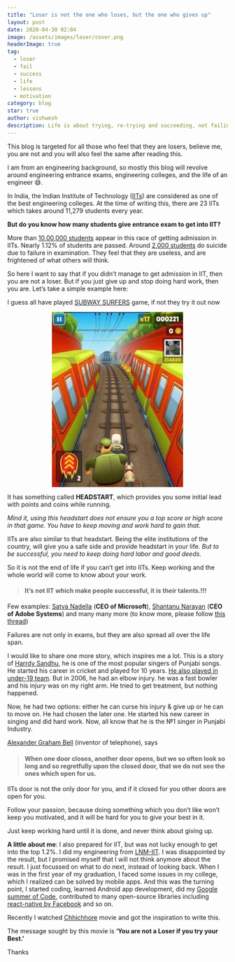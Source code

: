 ```yaml
---
title: "Loser is not the one who loses, but the one who gives up"
layout: post
date: 2020-04-30 02:04
image: /assets/images/loser/cover.png
headerImage: true
tag:
  - loser
  - fail
  - success
  - life
  - lessons
  - motivation
category: blog
star: true
author: vishwesh
description: Life is about trying, re-trying and succeeding, not failing and stopping.
---
```



This blog is targeted for all those who feel that they are losers, believe me, you are not and you will also feel the same after reading this.

I am from an engineering background, so mostly this blog will revolve around engineering entrance exams, engineering colleges, and the life of an engineer 😅.

In India, the Indian Institute of Technology ([IITs](https://en.wikipedia.org/wiki/Indian_Institutes_of_Technology)) are considered as one of the best engineering colleges. At the time of writing this, there are 23 IITs which takes around 11,279 students every year.

**But do you know how many students give entrance exam to get into IIT?**

More than [10,00,000 students](https://www.careers360.com/question-how-many-students-appeared-for-jee-main-and-jee-advanced-this-year) appear in this race of getting admission in IITs. Nearly 1.12% of students are passed. Around [2,000 students](https://en.wikipedia.org/wiki/Suicide_in_India) do suicide due to failure in examination. They feel that they are useless, and are frightened of what others will think.

So here I want to say that if you didn’t manage to get admission in IIT, then you are not a loser. But if you just give up and stop doing hard work, then you are. Let’s take a simple example here:

I guess all have played [SUBWAY SURFERS](https://play.google.com/store/apps/details?id=com.kiloo.subwaysurf&hl=en_IN) game, if not they try it out now

<img style="height:400px; display:block; margin:auto;" src="../assets/images/loser/headstart.png" />

It has something called **HEADSTART**, which provides you some initial lead with points and coins while running.

*Mind it, using this headstart does not ensure you a top score or high score in that game. You have to keep moving and work hard to gain that.*

IITs are also similar to that headstart. Being the elite institutions of the country, will give you a safe side and provide headstart in your life. *But to be successful, you need to keep doing hard labor and good deeds.*

So it is not the end of life if you can’t get into IITs. Keep working and the whole world will come to know about your work.
> #### It’s not IIT which make people successful, it is their talents.!!!

Few examples:
[Satya Nadella](https://en.wikipedia.org/wiki/Satya_Nadella) (**CEO of Microsoft**), [Shantanu Narayan](https://en.wikipedia.org/wiki/Shantanu_Narayen) (**CEO of Adobe Systems**) and many many more (to know more, please follow [this thread](https://www.quora.com/Are-there-any-famous-non-IITian-engineers-from-India))

Failures are not only in exams, but they are also spread all over the life span.

I would like to share one more story, which inspires me a lot. This is a story of [Harrdy Sandhu](https://en.wikipedia.org/wiki/Harrdy_Sandhu), he is one of the most popular singers of Punjabi songs. He started his career in cricket and played for 10 years. [He also played in under-19 team](https://m.dailyhunt.in/news/india/english/laughingcolours+english-epaper-laughcole/birthday+special+hardy+sandhu+started+his+career+as+a+cricketer+and+is+now+a+top+punjabi+singer-newsid-96313921). But in 2006, he had an elbow injury. he was a fast bowler and his injury was on my right arm. He tried to get treatment, but nothing happened.

Now, he had two options: either he can curse his injury & give up or he can to move on. He had chosen the later one. He started his new career in singing and did hard work. Now, all know that he is the №1 singer in Punjabi Industry.

[Alexander Graham Bell](https://en.wikipedia.org/wiki/Alexander_Graham_Bell) (inventor of telephone), says
> #### When one door closes, another door opens, but we so often look so long and so regretfully upon the closed door, that we do not see the ones which open for us.

IITs door is not the only door for you, and if it closed for you other doors are open for you.

Follow your passion, because doing something which you don’t like won’t keep you motivated, and it will be hard for you to give your best in it.

Just keep working hard until it is done, and never think about giving up.

**A little about me**: I also prepared for IIT, but was not lucky enough to get into the top 1.2%. I did my engineering from [LNM-IIT](https://lnmiit.ac.in). I was disappointed by the result, but I promised myself that I will not think anymore about the result. I just focussed on what to do next, instead of looking back. When I was in the first year of my graduation, I faced some issues in my college, which I realized can be solved by mobile apps. And this was the turning point, I started coding, learned Android app development, did my [Google summer of Code](https://summerofcode.withgoogle.com/), contributed to many open-source libraries including [react-native by Facebook](https://github.com/facebook/react-native) and so on. 

Recently I watched [Chhichhore](https://en.wikipedia.org/wiki/Chhichhore) movie and got the inspiration to write this.

The message sought by this movie is **‘You are not a Loser if you try your Best.’**

Thanks
